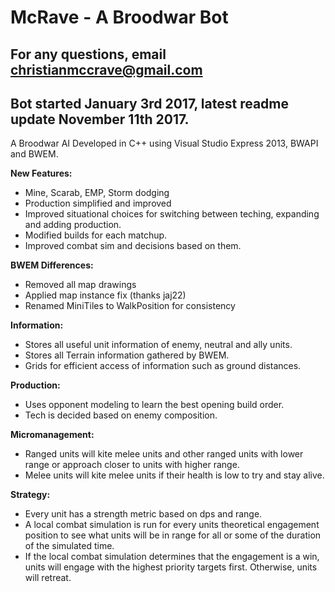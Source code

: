 # McRave - A Broodwar Bot
## For any questions, email christianmccrave@gmail.com
## Bot started January 3rd 2017, latest readme update November 11th 2017.

A Broodwar AI Developed in C++ using Visual Studio Express 2013, BWAPI and BWEM.

**New Features:**
- Mine, Scarab, EMP, Storm dodging
- Production simplified and improved
- Improved situational choices for switching between teching, expanding and adding production.
- Modified builds for each matchup.
- Improved combat sim and decisions based on them.

**BWEM Differences:**
- Removed all map drawings
- Applied map instance fix (thanks jaj22)
- Renamed MiniTiles to WalkPosition for consistency

**Information:**
- Stores all useful unit information of enemy, neutral and ally units.
- Stores all Terrain information gathered by BWEM.
- Grids for efficient access of information such as ground distances.

**Production:**
- Uses opponent modeling to learn the best opening build order.
- Tech is decided based on enemy composition.

**Micromanagement:**
- Ranged units will kite melee units and other ranged units with lower range or approach closer to units with higher range.
- Melee units will kite melee units if their health is low to try and stay alive.

**Strategy:**
- Every unit has a strength metric based on dps and range.
- A local combat simulation is run for every units theoretical engagement position to see what units will be in range for all or some of the duration of the simulated time.
- If the local combat simulation determines that the engagement is a win, units will engage with the highest priority targets first. Otherwise, units will retreat.
